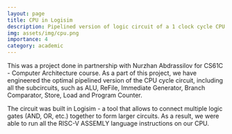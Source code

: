 ```yaml
---
layout: page
title: CPU in Logisim
description: Pipelined version of logic circuit of a 1 clock cycle CPU
img: assets/img/cpu.png
importance: 4
category: academic
---
```

This was a project done in partnership with Nurzhan Abdrassilov for CS61C - Computer Architecture course. As a part of this project, we have engineered the optimal pipelined version of the CPU cycle circuit, including all the subcircuits, such as ALU, ReFile, Immediate Generator, Branch Comparator, Store, Load and Program Counter. 

The circuit was built in Logisim - a tool that allows to connect multiple logic gates (AND, OR, etc.) together to form larger circuits. As a result, we were able to run all the RISC-V ASSEMLY language instructions on our CPU. 
